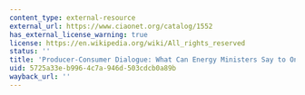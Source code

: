 ```yaml
---
content_type: external-resource
external_url: https://www.ciaonet.org/catalog/1552
has_external_license_warning: true
license: https://en.wikipedia.org/wiki/All_rights_reserved
status: ''
title: 'Producer-Consumer Dialogue: What Can Energy Ministers Say to One Another?'
uid: 5725a33e-b996-4c7a-946d-503cdcb0a89b
wayback_url: ''
---
```

